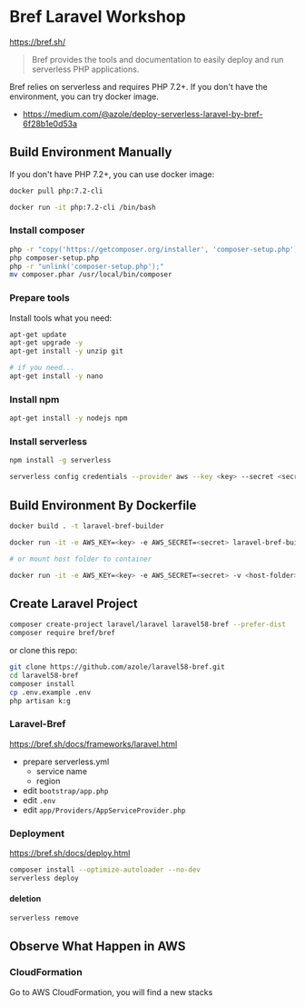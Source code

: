# Bref Laravel Workshop

https://bref.sh/

> Bref provides the tools and documentation to easily deploy and run serverless PHP applications.

Bref relies on serverless and requires PHP 7.2+. If you don't have the environment, you can try docker image.


- https://medium.com/@azole/deploy-serverless-laravel-by-bref-6f28b1e0d53a


## Build Environment Manually

If you don't have PHP 7.2+, you can use docker image:


```bash
docker pull php:7.2-cli

docker run -it php:7.2-cli /bin/bash
```

### Install composer

```bash
php -r "copy('https://getcomposer.org/installer', 'composer-setup.php');"
php composer-setup.php
php -r "unlink('composer-setup.php');"
mv composer.phar /usr/local/bin/composer
```

### Prepare tools

Install tools what you need:


```bash
apt-get update
apt-get upgrade -y
apt-get install -y unzip git

# if you need...
apt-get install -y nano

```

### Install npm

```bash
apt-get install -y nodejs npm
```

### Install serverless

```bash
npm install -g serverless

serverless config credentials --provider aws --key <key> --secret <secret>
```

## Build Environment By Dockerfile

```bash
docker build . -t laravel-bref-builder

docker run -it -e AWS_KEY=<key> -e AWS_SECRET=<secret> laravel-bref-builder /bin/bash

# or mount host folder to container

docker run -it -e AWS_KEY=<key> -e AWS_SECRET=<secret> -v <host-folder>:<container-folder> laravel-bref-builder /bin/bash
```

## Create Laravel Project

```bash
composer create-project laravel/laravel laravel58-bref --prefer-dist
composer require bref/bref
```

or clone this repo:

```bash
git clone https://github.com/azole/laravel58-bref.git
cd laravel58-bref
composer install
cp .env.example .env
php artisan k:g
```

### Laravel-Bref

https://bref.sh/docs/frameworks/laravel.html

- prepare serverless.yml
  - service name
  - region
- edit `bootstrap/app.php`
- edit `.env`
- edit `app/Providers/AppServiceProvider.php`


### Deployment

https://bref.sh/docs/deploy.html

```bash
composer install --optimize-autoloader --no-dev
serverless deploy
```

#### deletion

```bash
serverless remove
```

## Observe What Happen in AWS

### CloudFormation

Go to AWS CloudFormation, you will find a new stacks



